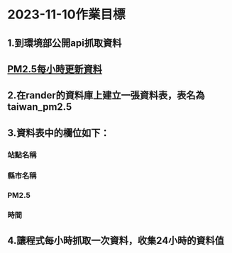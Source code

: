 # 2023-11-10作業目標<br>

## 1.到環境部公開api抓取資料<br>
## [PM2.5每小時更新資料](https://data.moenv.gov.tw/swagger/#/%E5%A4%A7%E6%B0%A3/get_aqx_p_02)<br>

## 2.在rander的資料庫上建立一張資料表，表名為taiwan_pm2.5<br>

## 3.資料表中的欄位如下：<br>
### 站點名稱<br>
### 縣市名稱<br>
### PM2.5<br>
### 時間<br>

## 4.讓程式每小時抓取一次資料，收集24小時的資料值